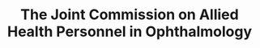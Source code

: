 ---
title: The Joint Commission on Allied Health Personnel in Ophthalmology
img: jcahpo-logo.jpg
---